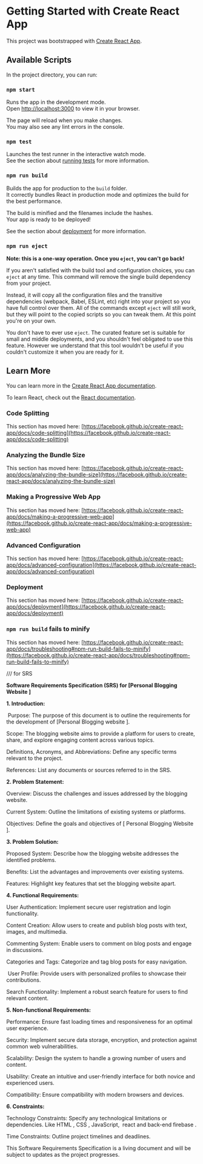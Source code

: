 # Getting Started with Create React App

This project was bootstrapped with [Create React App](https://github.com/facebook/create-react-app).

## Available Scripts

In the project directory, you can run:

### `npm start`

Runs the app in the development mode.\
Open [http://localhost:3000](http://localhost:3000) to view it in your browser.

The page will reload when you make changes.\
You may also see any lint errors in the console.

### `npm test`

Launches the test runner in the interactive watch mode.\
See the section about [running tests](https://facebook.github.io/create-react-app/docs/running-tests) for more information.

### `npm run build`

Builds the app for production to the `build` folder.\
It correctly bundles React in production mode and optimizes the build for the best performance.

The build is minified and the filenames include the hashes.\
Your app is ready to be deployed!

See the section about [deployment](https://facebook.github.io/create-react-app/docs/deployment) for more information.

### `npm run eject`

**Note: this is a one-way operation. Once you `eject`, you can't go back!**

If you aren't satisfied with the build tool and configuration choices, you can `eject` at any time. This command will remove the single build dependency from your project.

Instead, it will copy all the configuration files and the transitive dependencies (webpack, Babel, ESLint, etc) right into your project so you have full control over them. All of the commands except `eject` will still work, but they will point to the copied scripts so you can tweak them. At this point you're on your own.

You don't have to ever use `eject`. The curated feature set is suitable for small and middle deployments, and you shouldn't feel obligated to use this feature. However we understand that this tool wouldn't be useful if you couldn't customize it when you are ready for it.

## Learn More

You can learn more in the [Create React App documentation](https://facebook.github.io/create-react-app/docs/getting-started).

To learn React, check out the [React documentation](https://reactjs.org/).

### Code Splitting

This section has moved here: [https://facebook.github.io/create-react-app/docs/code-splitting](https://facebook.github.io/create-react-app/docs/code-splitting)

### Analyzing the Bundle Size

This section has moved here: [https://facebook.github.io/create-react-app/docs/analyzing-the-bundle-size](https://facebook.github.io/create-react-app/docs/analyzing-the-bundle-size)

### Making a Progressive Web App

This section has moved here: [https://facebook.github.io/create-react-app/docs/making-a-progressive-web-app](https://facebook.github.io/create-react-app/docs/making-a-progressive-web-app)

### Advanced Configuration

This section has moved here: [https://facebook.github.io/create-react-app/docs/advanced-configuration](https://facebook.github.io/create-react-app/docs/advanced-configuration)

### Deployment

This section has moved here: [https://facebook.github.io/create-react-app/docs/deployment](https://facebook.github.io/create-react-app/docs/deployment)

### `npm run build` fails to minify

This section has moved here: [https://facebook.github.io/create-react-app/docs/troubleshooting#npm-run-build-fails-to-minify](https://facebook.github.io/create-react-app/docs/troubleshooting#npm-run-build-fails-to-minify)

/// for SRS

**Software Requirements Specification (SRS) for [Personal Blogging Website ]**

**1. Introduction:**

 Purpose: The purpose of this document is to outline the requirements for the development of [Personal Blogging website ].

Scope: The blogging website aims to provide a platform for users to create, share, and explore engaging content across various topics.

Definitions, Acronyms, and Abbreviations: Define any specific terms relevant to the project.

References: List any documents or sources referred to in the SRS.

**2. Problem Statement:**

Overview: Discuss the challenges and issues addressed by the blogging website.

Current System: Outline the limitations of existing systems or platforms.

Objectives: Define the goals and objectives of [ Personal Blogging Website ].

**3. Problem Solution:**

Proposed System: Describe how the blogging website addresses the identified problems.

Benefits: List the advantages and improvements over existing systems.

Features: Highlight key features that set the blogging website apart.

**4. Functional Requirements:**

User Authentication: Implement secure user registration and login functionality.

Content Creation: Allow users to create and publish blog posts with text, images, and multimedia.

Commenting System: Enable users to comment on blog posts and engage in discussions.

Categories and Tags: Categorize and tag blog posts for easy navigation.

 User Profile: Provide users with personalized profiles to showcase their contributions.

Search Functionality: Implement a robust search feature for users to find relevant content.

**5. Non-functional Requirements:**

Performance: Ensure fast loading times and responsiveness for an optimal user experience.

Security: Implement secure data storage, encryption, and protection against common web vulnerabilities.

Scalability: Design the system to handle a growing number of users and content.

Usability: Create an intuitive and user-friendly interface for both novice and experienced users.

Compatibility: Ensure compatibility with modern browsers and devices.

**6. Constraints:**

Technology Constraints: Specify any technological limitations or dependencies. Like HTML , CSS , JavaScript,  react and back-end firebase .

Time Constraints: Outline project timelines and deadlines.

This Software Requirements Specification is a living document and will be subject to updates as the project progresses.